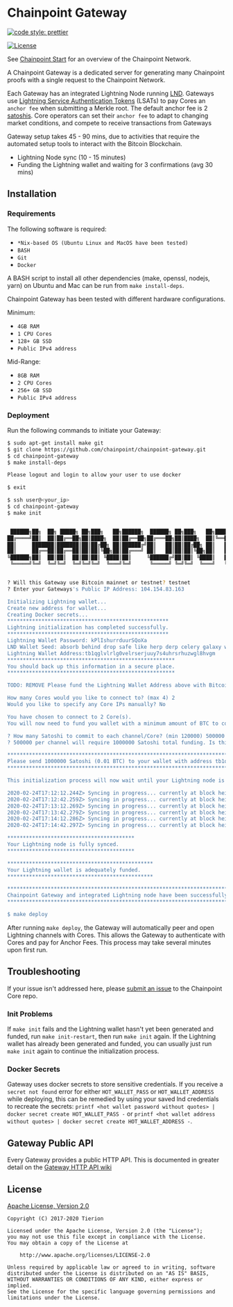 # Chainpoint Gateway

[![code style: prettier](https://img.shields.io/badge/code_style-prettier-ff69b4.svg?style=flat-square)](https://github.com/prettier/prettier)

[![License](https://img.shields.io/badge/License-Apache%202.0-blue.svg)](https://opensource.org/licenses/Apache-2.0)

See [Chainpoint Start](https://github.com/chainpoint/chainpoint-start) for an overview of the Chainpoint Network.

A Chainpoint Gateway is a dedicated server for generating many Chainpoint proofs with a single request to the Chainpoint Network.

Each Gateway has an integrated Lightning Node running [LND](https://github.com/lightningnetwork/lnd). Gateways use [Lightning Service Authentication Tokens](https://www.npmjs.com/package/lsat-js) (LSATs) to pay Cores an `anchor fee`  when submitting a Merkle root. The default anchor fee is 2 [satoshis](https://en.bitcoin.it/wiki/Satoshi_(unit)). Core operators can set their `anchor fee` to adapt to changing market conditions, and compete to receive transactions from Gateways

Gateway setup takes 45 - 90 mins, due to activities that require the automated setup tools to interact with the Bitcoin Blockchain.

- Lightning Node sync (10 - 15 minutes)
- Funding the Lightning wallet and waiting for 3 confirmations (avg 30 mins)

## Installation

### Requirements

The following software is required:

- `*Nix-based OS (Ubuntu Linux and MacOS have been tested)`
- `BASH`
- `Git`
- `Docker`

A BASH script to install all other dependencies (make, openssl, nodejs, yarn) on Ubuntu and Mac can be run from `make install-deps`.

Chainpoint Gateway has been tested with different hardware configurations.

Minimum:

- `4GB RAM`
- `1 CPU Cores`
- `128+ GB SSD`
- `Public IPv4 address`

Mid-Range:

- `8GB RAM`
- `2 CPU Cores`
- `256+ GB SSD`
- `Public IPv4 address`

### Deployment

Run the following commands to initiate your Gateway:

```bash
$ sudo apt-get install make git
$ git clone https://github.com/chainpoint/chainpoint-gateway.git
$ cd chainpoint-gateway
$ make install-deps

Please logout and login to allow your user to use docker

$ exit

$ ssh user@<your_ip>
$ cd chainpoint-gateway
$ make init


 ██████╗██╗  ██╗ █████╗ ██╗███╗   ██╗██████╗  ██████╗ ██╗███╗   ██╗████████╗     ██████╗  █████╗ ████████╗███████╗██╗    ██╗ █████╗ ██╗   ██╗
██╔════╝██║  ██║██╔══██╗██║████╗  ██║██╔══██╗██╔═══██╗██║████╗  ██║╚══██╔══╝    ██╔════╝ ██╔══██╗╚══██╔══╝██╔════╝██║    ██║██╔══██╗╚██╗ ██╔╝
██║     ███████║███████║██║██╔██╗ ██║██████╔╝██║   ██║██║██╔██╗ ██║   ██║       ██║  ███╗███████║   ██║   █████╗  ██║ █╗ ██║███████║ ╚████╔╝
██║     ██╔══██║██╔══██║██║██║╚██╗██║██╔═══╝ ██║   ██║██║██║╚██╗██║   ██║       ██║   ██║██╔══██║   ██║   ██╔══╝  ██║███╗██║██╔══██║  ╚██╔╝
╚██████╗██║  ██║██║  ██║██║██║ ╚████║██║     ╚██████╔╝██║██║ ╚████║   ██║       ╚██████╔╝██║  ██║   ██║   ███████╗╚███╔███╔╝██║  ██║   ██║
 ╚═════╝╚═╝  ╚═╝╚═╝  ╚═╝╚═╝╚═╝  ╚═══╝╚═╝      ╚═════╝ ╚═╝╚═╝  ╚═══╝   ╚═╝        ╚═════╝ ╚═╝  ╚═╝   ╚═╝   ╚══════╝ ╚══╝╚══╝ ╚═╝  ╚═╝   ╚═╝


? Will this Gateway use Bitcoin mainnet or testnet? testnet
? Enter your Gateways's Public IP Address: 104.154.83.163

Initializing Lightning wallet...
Create new address for wallet...
Creating Docker secrets...
****************************************************
Lightning initialization has completed successfully.
****************************************************
Lightning Wallet Password: kPlIshurrduurSQoXa
LND Wallet Seed: absorb behind drop safe like herp derp celery galaxy wait orient sign suit castle awake gadget pass pipe sudden ethics hill choose six orphan
Lightning Wallet Address:tb1qglvlrlg0velrserjuuy7s4uhrsrhuzwgl8hvgm
******************************************************
You should back up this information in a secure place.
******************************************************

TODO: REMOVE Please fund the Lightning Wallet Address above with Bitcoin and wait for 6 confirmations before running 'make deploy'

How many Cores would you like to connect to? (max 4) 2
Would you like to specify any Core IPs manually? No

You have chosen to connect to 2 Core(s).
You will now need to fund you wallet with a minimum amount of BTC to cover costs of the initial channel creation and future Core submissions.

? How many Satoshi to commit to each channel/Core? (min 120000) 500000
? 500000 per channel will require 1000000 Satoshi total funding. Is this OK? (Y/n) y

**************************************************************************************************************
Please send 1000000 Satoshi (0.01 BTC) to your wallet with address tb1qglvlrlg0velrserjuuy7s4uhrsrhuzwgl8hvgm
**************************************************************************************************************

This initialization process will now wait until your Lightning node is fully synced and your wallet is funded with at least 400000 Satoshi. The init process should resume automatically.

2020-02-24T17:12:12.244Z> Syncing in progress... currently at block height 1576000
2020-02-24T17:12:42.259Z> Syncing in progress... currently at block height 1596000
2020-02-24T17:13:12.269Z> Syncing in progress... currently at block height 1608000
2020-02-24T17:13:42.279Z> Syncing in progress... currently at block height 1626000
2020-02-24T17:14:12.286Z> Syncing in progress... currently at block height 1650000
2020-02-24T17:14:42.297Z> Syncing in progress... currently at block height 1662000

*****************************************
Your Lightning node is fully synced.
*****************************************

***********************************************
Your Lightning wallet is adequately funded.
***********************************************

*********************************************************************************
Chainpoint Gateway and integrated Lightning node have been successfully initialized.
*********************************************************************************

$ make deploy
```

After running `make deploy`, the Gateway will automatically peer and open Lightning channels with Cores. This allows the Gateway to authenticate with Cores and pay for Anchor Fees. This process may take several minutes upon first run.

## Troubleshooting

If your issue isn't addressed here, please [submit an issue](https://github.com/chainpoint/chainpoint-core/issues) to the Chainpoint Core repo.

### Init Problems

If `make init` fails and the Lightning wallet hasn't yet been generated and funded, run `make init-restart`, then run `make init` again. If the Lightning wallet has already been generated and funded, you can usually just run `make init` again to continue the initialization process.

### Docker Secrets

Gateway uses docker secrets to store sensitive credentials. If you receive a `secret not found` error for either `HOT_WALLET_PASS` or `HOT_WALLET_ADDRESS` while deploying, this can be remedied by using your saved lnd credentials to recreate the secrets:
`printf <hot wallet password without quotes> | docker secret create HOT_WALLET_PASS -` or `printf <hot wallet address without quotes> | docker secret create HOT_WALLET_ADDRESS -`.

## Gateway Public API

Every Gateway provides a public HTTP API. This is documented in greater detail on the [Gateway HTTP API wiki](https://github.com/chainpoint/chainpoint-gateway/wiki/Gateway-HTTP-API)

## License

[Apache License, Version 2.0](https://opensource.org/licenses/Apache-2.0)

```text
Copyright (C) 2017-2020 Tierion

Licensed under the Apache License, Version 2.0 (the "License");
you may not use this file except in compliance with the License.
You may obtain a copy of the License at

    http://www.apache.org/licenses/LICENSE-2.0

Unless required by applicable law or agreed to in writing, software
distributed under the License is distributed on an "AS IS" BASIS,
WITHOUT WARRANTIES OR CONDITIONS OF ANY KIND, either express or implied.
See the License for the specific language governing permissions and
limitations under the License.
```
